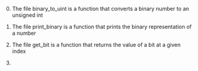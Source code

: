 0. The file binary_to_uint is a function that converts a binary number to an unsigned int

1. The file print_binary is a function that prints the binary representation of a number

2. The file get_bit is a function that returns the value of a bit at a given index

3. 
